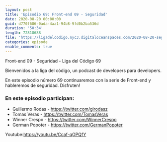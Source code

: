 ```yaml
---
layout: post
title: 'Episodio 69: Front-end 09 - Seguridad'
date: 2020-08-20 00:00:00
guid: d770f686-0ada-4aa1-94b8-9fd0b2ba536d
duration: '50:34'
length: 72818688
file: 'https://ligadelcodigo.nyc3.digitaloceanspaces.com/2020-08-20-seguridad.mp3'
categories: episode
enable_comments: true
---
```


Front-end 09 - Seguridad - Liga del Código 69

Bienvenidos a la liga del código, un podcast de developers para developers. 

En este episodio número 69 continuaremos con la serie de Front-end y hableremos de seguridad. Disfruten!

### En este episodio participan:
- Guillermo Rodas - https://twitter.com/glrodasz
- Tomas Veras - https://twitter.com/TomasVeras
- Winner Crespo - https://twitter.com/WinnerCrespo
- German Popoter - https://twitter.com/GermanPopoter

Youtube:https://youtu.be/Ccaf-qOPQfY

